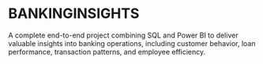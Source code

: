 # BANKINGINSIGHTS
A complete end-to-end project combining SQL and Power BI to deliver valuable insights into banking operations, including customer behavior, loan performance, transaction patterns, and employee efficiency.
